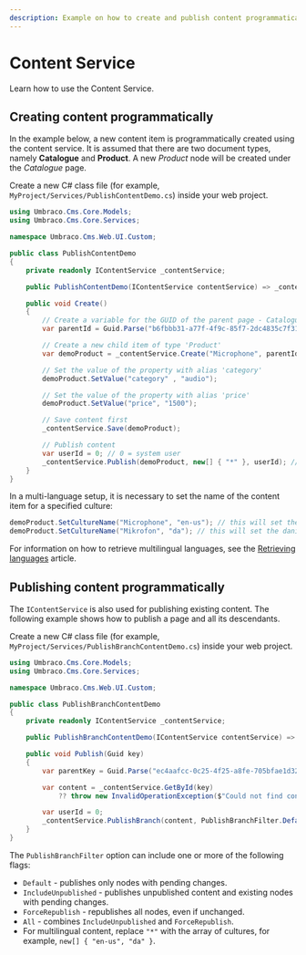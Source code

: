 ```yaml
---
description: Example on how to create and publish content programmatically using the `IContentService`.
---
```


# Content Service

Learn how to use the Content Service.

## Creating content programmatically

In the example below, a new content item is programmatically created using the content service. It is assumed that there are two document types, namely **Catalogue** and **Product**. A new *Product* node will be created under the *Catalogue* page.

Create a new C# class file (for example, `MyProject/Services/PublishContentDemo.cs`) inside your web project.

```csharp
using Umbraco.Cms.Core.Models;
using Umbraco.Cms.Core.Services;

namespace Umbraco.Cms.Web.UI.Custom;

public class PublishContentDemo
{
    private readonly IContentService _contentService;

    public PublishContentDemo(IContentService contentService) => _contentService = contentService;

    public void Create()
    {
        // Create a variable for the GUID of the parent page - Catalogue, where you want to add a child item.
        var parentId = Guid.Parse("b6fbbb31-a77f-4f9c-85f7-2dc4835c7f31");

        // Create a new child item of type 'Product'
        var demoProduct = _contentService.Create("Microphone", parentId, "product");

        // Set the value of the property with alias 'category'
        demoProduct.SetValue("category" , "audio");

        // Set the value of the property with alias 'price'
        demoProduct.SetValue("price", "1500");

        // Save content first
        _contentService.Save(demoProduct);

        // Publish content
        var userId = 0; // 0 = system user
        _contentService.Publish(demoProduct, new[] { "*" }, userId); // use "*" for invariant content
    }
}
```

In a multi-language setup, it is necessary to set the name of the content item for a specified culture:

```csharp
demoProduct.SetCultureName("Microphone", "en-us"); // this will set the english name
demoProduct.SetCultureName("Mikrofon", "da"); // this will set the danish name
```

For information on how to retrieve multilingual languages, see the [Retrieving languages](localizationservice.md) article.

## Publishing content programmatically

The `IContentService` is also used for publishing existing content. The following example shows how to publish a page and all its descendants.

Create a new C# class file (for example, `MyProject/Services/PublishBranchContentDemo.cs`) inside your web project.

```csharp
using Umbraco.Cms.Core.Models;
using Umbraco.Cms.Core.Services;

namespace Umbraco.Cms.Web.UI.Custom;

public class PublishBranchContentDemo
{
    private readonly IContentService _contentService;

    public PublishBranchContentDemo(IContentService contentService) => _contentService = contentService;

    public void Publish(Guid key)
    {
        var parentKey = Guid.Parse("ec4aafcc-0c25-4f25-a8fe-705bfae1d324");

        var content = _contentService.GetById(key)
            ?? throw new InvalidOperationException($"Could not find content with key: {key}.");

        var userId = 0;
        _contentService.PublishBranch(content, PublishBranchFilter.Default, new[] { "*" }, userId);
    }
}
```

The `PublishBranchFilter` option can include one or more of the following flags:

- `Default` - publishes only nodes with pending changes.
- `IncludeUnpublished` - publishes unpublished content and existing nodes with pending changes.
- `ForceRepublish` - republishes all nodes, even if unchanged.
- `All` - combines `IncludeUnpublished` and `ForceRepublish`.
- For multilingual content, replace `"*"` with the array of cultures, for example, `new[] { "en-us", "da" }`.
